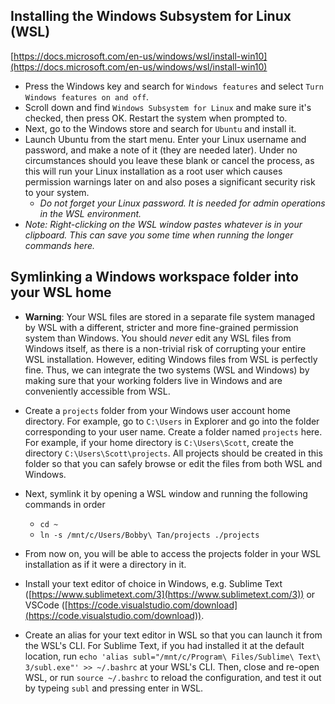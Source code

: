 
## Installing the Windows Subsystem for Linux (WSL)

[https://docs.microsoft.com/en-us/windows/wsl/install-win10](https://docs.microsoft.com/en-us/windows/wsl/install-win10)

-   Press the Windows key and search for  `Windows features`  and select  `Turn Windows features on and off`.
-   Scroll down and find  `Windows Subsystem for Linux`  and make sure it's checked, then press OK. Restart the system when prompted to.
-   Next, go to the Windows store and search for  `Ubuntu`  and install it.
-   Launch Ubuntu from the start menu. Enter your Linux username and password, and make a note of it (they are needed later). Under no circumstances should you leave these blank or cancel the process, as this will run your Linux installation as a root user which causes permission warnings later on and also poses a significant security risk to your system.
    -   _Do not forget your Linux password. It is needed for admin operations in the WSL environment._
-   _Note: Right-clicking on the WSL window pastes whatever is in your clipboard. This can save you some time when running the longer commands here._

## Symlinking a Windows workspace folder into your WSL home

-   **Warning**: Your WSL files are stored in a separate file system managed by WSL with a different, stricter and more fine-grained permission system than Windows. You should  _never_  edit any WSL files from Windows itself, as there is a non-trivial risk of corrupting your entire WSL installation. However, editing Windows files from WSL is perfectly fine. Thus, we can integrate the two systems (WSL and Windows) by making sure that your working folders live in Windows and are conveniently accessible from WSL.
    
-   Create a  `projects`  folder from your Windows user account home directory. For example, go to  `C:\Users`  in Explorer and go into the folder corresponding to your user name. Create a folder named  `projects`  here. For example, if your home directory is  `C:\Users\Scott`, create the directory  `C:\Users\Scott\projects`. All projects should be created in this folder so that you can safely browse or edit the files from both WSL and Windows.
    
-   Next, symlink it by opening a WSL window and running the following commands in order
    
    -   `cd ~`
    -   `ln -s /mnt/c/Users/Bobby\ Tan/projects ./projects`
-   From now on, you will be able to access the projects folder in your WSL installation as if it were a directory in it.
    
-   Install your text editor of choice in Windows, e.g. Sublime Text ([https://www.sublimetext.com/3](https://www.sublimetext.com/3)) or VSCode ([https://code.visualstudio.com/download](https://code.visualstudio.com/download)).
    
-   Create an alias for your text editor in WSL so that you can launch it from the WSL's CLI. For Sublime Text, if you had installed it at the default location, run  `echo 'alias subl="/mnt/c/Program\ Files/Sublime\ Text\ 3/subl.exe"' >> ~/.bashrc`  at your WSL's CLI. Then, close and re-open WSL, or run  `source ~/.bashrc`  to reload the configuration, and test it out by typeing  `subl`  and pressing enter in WSL.

